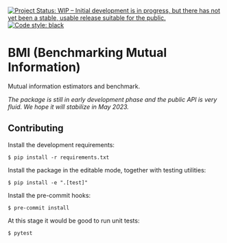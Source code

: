 [![Project Status: WIP – Initial development is in progress, but there has not yet been a stable, usable release suitable for the public.](https://www.repostatus.org/badges/latest/wip.svg)](https://www.repostatus.org/#wip)
[![Code style: black](https://img.shields.io/badge/code%20style-black-000000.svg)](https://github.com/psf/black)

# BMI (Benchmarking Mutual Information)
Mutual information estimators and benchmark.

_The package is still in early development phase and the public API is very fluid. We hope it will stabilize in May 2023._


## Contributing

Install the development requirements:

    $ pip install -r requirements.txt

Install the package in the editable mode, together with testing utilities:

    $ pip install -e ".[test]"

Install the pre-commit hooks:

    $ pre-commit install

At this stage it would be good to run unit tests:

    $ pytest


